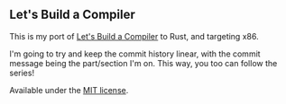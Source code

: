Let's Build a Compiler
----------------------

This is my port of [Let's Build a
Compiler](http://www.compilers.iecc.com/crenshaw/) to Rust, and targeting x86.

I'm going to try and keep the commit history linear, with the commit message
being the part/section I'm on. This way, you too can follow the series!

Available under the [MIT license](http://opensource.org/licenses/MIT).
